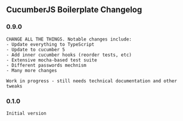 ## CucumberJS Boilerplate Changelog

### 0.9.0
    CHANGE ALL THE THINGS. Notable changes include:
    - Update everything to TypeScript
    - Update to cucumber 5
    - Add inner cucumber hooks (reorder tests, etc)
    - Extensive mocha-based test suite
    - Different passwords mechnism
    - Many more changes
    
    Work in progress - still needs technical documentation and other tweaks

### 0.1.0
    Initial version